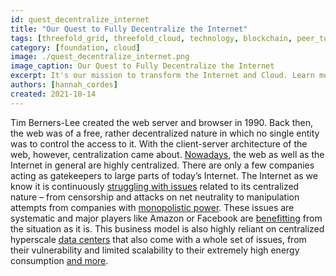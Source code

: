 ```yaml
---
id: quest_decentralize_internet
title: "Our Quest to Fully Decentralize the Internet"
tags: [threefold_grid, threefold_cloud, technology, blockchain, peer_to_peer]
category: [foundation, cloud]
image: ./quest_decentralize_internet.png
image_caption: Our Quest to Fully Decentralize the Internet
excerpt: It's our mission to transform the Internet and Cloud. Learn more about the status quo and how we're working on fully decentralizing the entire Internet!
authors: [hannah_cordes]
created: 2021-10-14
---
```


Tim Berners-Lee created the web server and browser in 1990. Back then, the web was of a free, rather decentralized nature in which no single entity was to control the access to it. With the client-server architecture of the web, however, centralization came about. [Nowadays](https://threefold.io/info/threefold#/threefold__why_intro?id=everyone-should-be-autonomous), the web as well as the Internet in general are highly centralized. There are only a few companies acting as gatekeepers to large parts of today’s Internet. The Internet as we know it is continuously [struggling with issues](https://theconversation.com/web-3-0-the-decentralised-web-promises-to-make-the-internet-free-again-113139) related to its centralized nature – from censorship and attacks on net neutrality to manipulation attempts from companies with [monopolistic power](https://www.newyorker.com/magazine/2017/08/28/who-owns-the-internet). These issues are systematic and major players like Amazon or Facebook are [benefitting](https://techmonitor.ai/boardroom/power-of-tech-companies) from the situation as it is. This business model is also highly reliant on centralized hyperscale [data centers](https://threefold.io/blog/post/data_leaks/) that also come with a whole set of issues, from their vulnerability and limited scalability to their extremely high energy consumption [and more](https://threefold.io/blog/post/threefold_cloud_vs_centralized_providers_like_aws_azure/).


<br/>


<br/>


<br/>


<br/>


<br/>


<br/>


<br/>


<br/>


<br/>


<br/>
